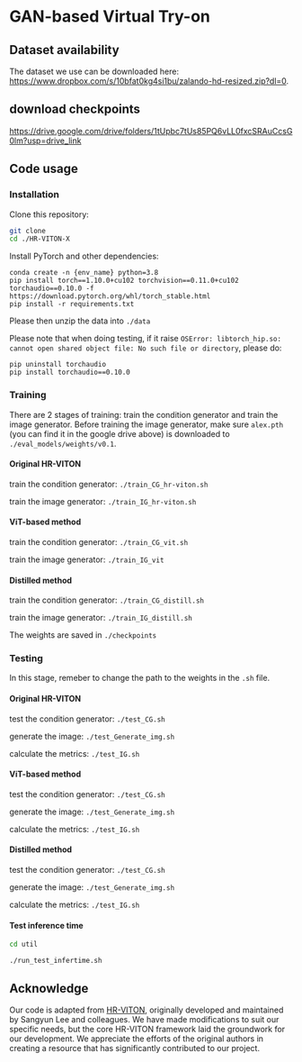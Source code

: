 # GAN-based Virtual Try-on

## Dataset availability

The dataset we use can be downloaded here: https://www.dropbox.com/s/10bfat0kg4si1bu/zalando-hd-resized.zip?dl=0.

## download checkpoints
https://drive.google.com/drive/folders/1tUpbc7tUs85PQ6vLL0fxcSRAuCcsG0lm?usp=drive_link

## Code usage

### Installation

Clone this repository:

```bash
git clone 
cd ./HR-VITON-X
```

Install PyTorch and other dependencies:

```
conda create -n {env_name} python=3.8
pip install torch==1.10.0+cu102 torchvision==0.11.0+cu102 torchaudio==0.10.0 -f https://download.pytorch.org/whl/torch_stable.html
pip install -r requirements.txt
```

Please then unzip the data into `./data`

Please note that when doing testing, if it raise `OSError: libtorch_hip.so: cannot open shared object file: No such file or directory`, please do:

```
pip uninstall torchaudio
pip install torchaudio==0.10.0
```

### Training

There are 2 stages of training: train the condition generator and train the image generator. Before training the image generator, make sure `alex.pth` (you can find it in the google drive above) is downloaded to `./eval_models/weights/v0.1`.

#### Original HR-VITON

train the condition generator: `./train_CG_hr-viton.sh`

train the image generator: `./train_IG_hr-viton.sh`

#### ViT-based method

train the condition generator: `./train_CG_vit.sh`

train the image generator: `./train_IG_vit`

#### Distilled method

train the condition generator: `./train_CG_distill.sh`

train the image generator: `./train_IG_distill.sh`

The weights are saved in `./checkpoints`

### Testing

In this stage, remeber to change the path to the weights in the `.sh` file.

#### Original HR-VITON

test the condition generator: `./test_CG.sh`

generate the image: `./test_Generate_img.sh`

calculate the metrics: `./test_IG.sh`

#### ViT-based method

test the condition generator: `./test_CG.sh`

generate the image: `./test_Generate_img.sh`

calculate the metrics: `./test_IG.sh`

#### Distilled method

test the condition generator: `./test_CG.sh`

generate the image: `./test_Generate_img.sh`

calculate the metrics: `./test_IG.sh`

#### Test inference time

```bash
cd util
```
`./run_test_infertime.sh`

## Acknowledge

Our code is adapted from [HR-VITON](https://github.com/sangyun884/HR-VITON), originally developed and maintained by Sangyun Lee and colleagues. We have made modifications to suit our specific needs, but the core HR-VITON framework laid the groundwork for our development. We appreciate the efforts of the original authors in creating a resource that has significantly contributed to our project.


